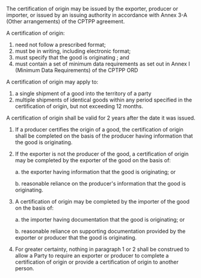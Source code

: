 The certification of origin may be issued by the exporter, producer or importer, or issued by an issuing authority in accordance with Annex 3-A (Other arrangements) of the CPTPP agreement.

A certification of origin:

1. need not follow a prescribed format;
2. must be in writing, including electronic format;
3. must specify that the good is originating ; and
4. must contain a set of minimum data requirements as set out in Annex I (Minimum Data Requirements) of the CPTPP ORD

A certification of origin may apply to:

1. a single shipment of a good into the territory of a party
2. multiple shipments of identical goods within any period specified in the certification of origin, but not exceeding 12 months.

A certification of origin shall be valid for 2 years after the date it was issued.

1. If a producer certifies the origin of a good, the certification of origin shall be completed on the basis of the producer having information that the good is originating.

2. If the exporter is not the producer of the good, a certification of origin may be completed by the exporter of the good on the basis of:

    a.  the exporter having information that the good is originating; or

    b.  reasonable reliance on the producer's information that the good is originating.

3. A certification of origin may be completed by the importer of the good on the basis of:

    a. the importer having documentation that the good is originating; or

    b. reasonable reliance on supporting documentation provided by the exporter or producer that the good is originating.

4. For greater certainty, nothing in paragraph 1 or 2 shall be construed to allow a Party to require an exporter or producer to complete a certification of origin or provide a certification of origin to another person.